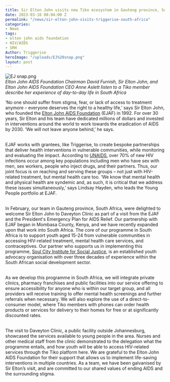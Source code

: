 ```yaml
---
title: Sir Elton John visits new Tiko ecosystem in Gauteng province, South Africa
date: 2023-03-16 08:04:00 Z
permalink: "/news/sir-elton-john-visits-triggerise-south-africa"
categories:
- News
tags:
- elton john aids foundation
- HIV/AIDS
- SRH
Author: Triggerise
heroImage: "/uploads/EJ%20snap.png"
layout: post
---
```


![EJ snap.png](/uploads/EJ%20snap.png)\
*Elton John AIDS Foundation Chairman David Furnish, Sir Elton John, and Elton John AIDS Foundation CEO Anne Aslett listen to a Tiko member describe her experience of day-to-day life in South Africa*

‘No one should suffer from stigma, fear, or lack of access to treatment anymore – everyone deserves the right to a healthy life,’ says Sir Elton John, who founded the [Elton John AIDS Foundation](https://www.eltonjohnaidsfoundation.org/) (EJAF) in 1992. For over 30 years, Sir Elton and his team have dedicated millions of dollars and invested in interventions around the world to work towards the eradication of AIDS by 2030. ‘We will not leave anyone behind,’ he says.

\
EJAF works with grantees, like Triggerise, to create bespoke partnerships that deliver health interventions in vulnerable communities, while monitoring and evaluating the impact. According to [UNAIDS](https://www.unaids.org/en), over 70% of new HIV infections occur among key populations including men who have sex with men, sex workers, people who inject drugs, and their partners. Thus, our joint focus is on reaching and serving these groups – not just with HIV-related treatment, but mental health care too. ‘We know that mental health and physical health are syndemic and, as such, it is critical that we address these issues simultaneously,’ says Lindsay Hayden, who leads the Young People portfolio at EJAF.

\
In February, our team in Gauteng province, South Africa, were delighted to welcome Sir Elton John to Daveyton Clinic as part of a visit from the EJAF and the President's Emergency Plan for AIDS Relief. Our partnership with EJAF began in Mombasa County, Kenya, and we have recently expanded upon that work into South Africa. The core of our programme in South Africa is to support youth aged 15-24 from vulnerable communities in accessing HIV-related treatment, mental health care services, and contraceptives. Our partner who supports us in implementing this programme, [Soul City Institute for Social Justice](https://www.soulcity.org.za/), is an established youth advocacy organisation with over three decades of experience within the South African social development sector.

\
As we develop this programme in South Africa, we will integrate private clinics, pharmacy franchises and public facilities into our service offering to ensure accessibility for anyone who is within our target group, and all providers will receive training to offer mental health screenings and further referrals when necessary. We will also explore the use of a direct-to-consumer model, where Tiko members with phones can order health products or services for delivery to their homes for free or at significantly discounted rates.

\
The visit to Daveyton Clinic, a public facility outside Johannesburg, showcased the services available to young people in the area. Nurses and other medical staff from the clinic demonstrated to the delegation what the programme entails, and how youth will be able to access HIV-related services through the Tiko platform here. We are grateful to the Elton John AIDS Foundation for their support that allows us to implement life-saving interventions in multiple countries. As a team, we have been galvanised by Sir Elton’s visit, and are committed to our shared values of ending AIDS and the surrounding stigma.